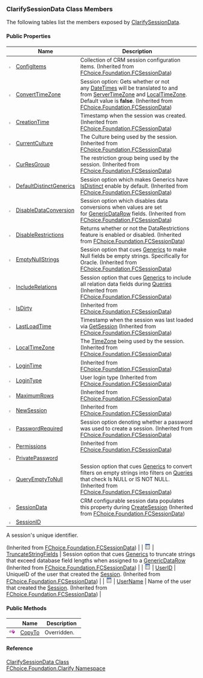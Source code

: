 ﻿### ClarifySessionData Class Members

The following tables list the members exposed by [ClarifySessionData](fcSDK~FChoice.Foundation.Clarify.ClarifySessionData.md).

#### Public Properties

|   | Name | Description |
| --- | --- | --- |
| ![Public Property](dotnetimages/publicProperty.png) | [ConfigItems](fcSDK~FChoice.Foundation.FCSessionData~ConfigItems.md) | Collection of CRM session configuration items. (Inherited from [FChoice.Foundation.FCSessionData](fcSDK~FChoice.Foundation.FCSessionData.md)) |
| ![Public Property](dotnetimages/publicProperty.png) | [ConvertTimeZone](fcSDK~FChoice.Foundation.FCSessionData~ConvertTimeZone.md) | Session option: Gets whether or not any [DateTimes](ms-help://MS.NETFrameworkSDKv1.1/cpref/html/frlrfSystemDateTimeClassTopic.htm) will be translated to and from [ServerTimeZone](fcSDK~FChoice.Foundation.Clarify.ClarifyApplication~ServerTimeZone.md) and [LocalTimeZone](fcSDK~FChoice.Foundation.FCSession~LocalTimeZone.md). Default value is **false**. (Inherited from [FChoice.Foundation.FCSessionData](fcSDK~FChoice.Foundation.FCSessionData.md)) |
| ![Public Property](dotnetimages/publicProperty.png) | [CreationTime](fcSDK~FChoice.Foundation.FCSessionData~CreationTime.md) | Timestamp when the session was created. (Inherited from [FChoice.Foundation.FCSessionData](fcSDK~FChoice.Foundation.FCSessionData.md)) |
| ![Public Property](dotnetimages/publicProperty.png) | [CurrentCulture](fcSDK~FChoice.Foundation.FCSessionData~CurrentCulture.md) | The Culture being used by the session. (Inherited from [FChoice.Foundation.FCSessionData](fcSDK~FChoice.Foundation.FCSessionData.md)) |
| ![Public Property](dotnetimages/publicProperty.png) | [CurResGroup](fcSDK~FChoice.Foundation.FCSessionData~CurResGroup.md) | The restriction group being used by the session. (Inherited from [FChoice.Foundation.FCSessionData](fcSDK~FChoice.Foundation.FCSessionData.md)) |
| ![Public Property](dotnetimages/publicProperty.png) | [DefaultDistinctGenerics](fcSDK~FChoice.Foundation.FCSessionData~DefaultDistinctGenerics.md) | Session option which makes Generics have [IsDistinct](fcSDK~FChoice.Foundation.FCGeneric~IsDistinct.md) enable by default. (Inherited from [FChoice.Foundation.FCSessionData](fcSDK~FChoice.Foundation.FCSessionData.md)) |
| ![Public Property](dotnetimages/publicProperty.png) | [DisableDataConversion](fcSDK~FChoice.Foundation.FCSessionData~DisableDataConversion.md) | Session option which disables data conversions when values are set for [GenericDataRow](fcSDK~FChoice.Foundation.GenericDataRow~Item.md) fields. (Inherited from [FChoice.Foundation.FCSessionData](fcSDK~FChoice.Foundation.FCSessionData.md)) |
| ![Public Property](dotnetimages/publicProperty.png) | [DisableRestrictions](fcSDK~FChoice.Foundation.FCSessionData~DisableRestrictions.md) | Returns whether or not the DataRestrictions feature is enabled or disabled. (Inherited from [FChoice.Foundation.FCSessionData](fcSDK~FChoice.Foundation.FCSessionData.md)) |
| ![Public Property](dotnetimages/publicProperty.png) | [EmptyNullStrings](fcSDK~FChoice.Foundation.FCSessionData~EmptyNullStrings.md) | Session option that cues [Generics](fcSDK~FChoice.Foundation.FCGeneric.md) to make Null fields be empty strings. Specifically for Oracle. (Inherited from [FChoice.Foundation.FCSessionData](fcSDK~FChoice.Foundation.FCSessionData.md)) |
| ![Public Property](dotnetimages/publicProperty.png) | [IncludeRelations](fcSDK~FChoice.Foundation.FCSessionData~IncludeRelations.md) | Session option that cues [Generics](fcSDK~FChoice.Foundation.FCGeneric.md) to include all relation data fields during [Queries](fcSDK~FChoice.Foundation.FCGeneric~Query.md) (Inherited from [FChoice.Foundation.FCSessionData](fcSDK~FChoice.Foundation.FCSessionData.md)) |
| ![Public Property](dotnetimages/publicProperty.png) | [IsDirty](fcSDK~FChoice.Foundation.FCSessionData~IsDirty.md) | (Inherited from [FChoice.Foundation.FCSessionData](fcSDK~FChoice.Foundation.FCSessionData.md)) |
| ![Public Property](dotnetimages/publicProperty.png) | [LastLoadTime](fcSDK~FChoice.Foundation.FCSessionData~LastLoadTime.md) | Timestamp when the session was last loaded via [GetSession](fcSDK~FChoice.Foundation.Clarify.ClarifyApplication~GetSession.md) (Inherited from [FChoice.Foundation.FCSessionData](fcSDK~FChoice.Foundation.FCSessionData.md)) |
| ![Public Property](dotnetimages/publicProperty.png) | [LocalTimeZone](fcSDK~FChoice.Foundation.FCSessionData~LocalTimeZone.md) | The [TimeZone](fcSDK~FChoice.Foundation.DataObjects.ITimeZone.md) being used by the session. (Inherited from [FChoice.Foundation.FCSessionData](fcSDK~FChoice.Foundation.FCSessionData.md)) |
| ![Public Property](dotnetimages/publicProperty.png) | [LoginTime](fcSDK~FChoice.Foundation.FCSessionData~LoginTime.md) | (Inherited from [FChoice.Foundation.FCSessionData](fcSDK~FChoice.Foundation.FCSessionData.md)) |
| ![Public Property](dotnetimages/publicProperty.png) | [LoginType](fcSDK~FChoice.Foundation.FCSessionData~LoginType.md) | User login type (Inherited from [FChoice.Foundation.FCSessionData](fcSDK~FChoice.Foundation.FCSessionData.md)) |
| ![Public Property](dotnetimages/publicProperty.png) | [MaximumRows](fcSDK~FChoice.Foundation.FCSessionData~MaximumRows.md) | (Inherited from [FChoice.Foundation.FCSessionData](fcSDK~FChoice.Foundation.FCSessionData.md)) |
| ![Public Property](dotnetimages/publicProperty.png) | [NewSession](fcSDK~FChoice.Foundation.FCSessionData~NewSession.md) | (Inherited from [FChoice.Foundation.FCSessionData](fcSDK~FChoice.Foundation.FCSessionData.md)) |
| ![Public Property](dotnetimages/publicProperty.png) | [PasswordRequired](fcSDK~FChoice.Foundation.FCSessionData~PasswordRequired.md) | Session option denoting whether a password was used to create a session. (Inherited from [FChoice.Foundation.FCSessionData](fcSDK~FChoice.Foundation.FCSessionData.md)) |
| ![Public Property](dotnetimages/publicProperty.png) | [Permissions](fcSDK~FChoice.Foundation.FCSessionData~Permissions.md) | (Inherited from [FChoice.Foundation.FCSessionData](fcSDK~FChoice.Foundation.FCSessionData.md)) |
| ![Public Property](dotnetimages/publicProperty.png) | [PrivatePassword](fcSDK~FChoice.Foundation.Clarify.ClarifySessionData~PrivatePassword.md) |   |
| ![Public Property](dotnetimages/publicProperty.png) | [QueryEmptyToNull](fcSDK~FChoice.Foundation.FCSessionData~QueryEmptyToNull.md) | Session option that cues [Generics](fcSDK~FChoice.Foundation.FCGeneric.md) to convert filters on empty strings into filters on [Queries](fcSDK~FChoice.Foundation.FCGeneric~Query.md) that check Is NULL or IS NOT NULL. (Inherited from [FChoice.Foundation.FCSessionData](fcSDK~FChoice.Foundation.FCSessionData.md)) |
| ![Public Property](dotnetimages/publicProperty.png) | [SessionData](fcSDK~FChoice.Foundation.FCSessionData~SessionData.md) | CRM configurable session data populates this property during [CreateSession](fcSDK~FChoice.Foundation.Clarify.ClarifyApplication~CreateSession.md) (Inherited from [FChoice.Foundation.FCSessionData](fcSDK~FChoice.Foundation.FCSessionData.md)) |
| ![Public Property](dotnetimages/publicProperty.png) | [SessionID](fcSDK~FChoice.Foundation.FCSessionData~SessionID.md) | 
A session's unique identifier.

(Inherited from [FChoice.Foundation.FCSessionData](fcSDK~FChoice.Foundation.FCSessionData.md)) |
| ![Public Property](dotnetimages/publicProperty.png) | [TruncateStringFields](fcSDK~FChoice.Foundation.FCSessionData~TruncateStringFields.md) | Session option that cues [Generics](fcSDK~FChoice.Foundation.FCGeneric.md) to truncate strings that exceed database field lengths when assigned to a [GenericDataRow](fcSDK~FChoice.Foundation.GenericDataRow~Item.md) (Inherited from [FChoice.Foundation.FCSessionData](fcSDK~FChoice.Foundation.FCSessionData.md)) |
| ![Public Property](dotnetimages/publicProperty.png) | [UserID](fcSDK~FChoice.Foundation.FCSessionData~UserID.md) | UniqueID of the user that created the [Session](fcSDK~FChoice.Foundation.FCSession.md). (Inherited from [FChoice.Foundation.FCSessionData](fcSDK~FChoice.Foundation.FCSessionData.md)) |
| ![Public Property](dotnetimages/publicProperty.png) | [UserName](fcSDK~FChoice.Foundation.FCSessionData~UserName.md) | Name of the user that created the [Session](fcSDK~FChoice.Foundation.FCSession.md). (Inherited from [FChoice.Foundation.FCSessionData](fcSDK~FChoice.Foundation.FCSessionData.md)) |



#### Public Methods

|   | Name | Description |
| --- | --- | --- |
| ![Public Method](dotnetimages/publicMethod.png) | [CopyTo](fcSDK~FChoice.Foundation.Clarify.ClarifySessionData~CopyTo.md) | Overridden.    |





#### Reference

[ClarifySessionData Class](fcSDK~FChoice.Foundation.Clarify.ClarifySessionData.md)  
[FChoice.Foundation.Clarify Namespace](fcSDK~FChoice.Foundation.Clarify_namespace.md)